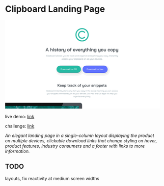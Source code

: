 # Clipboard Landing Page

![live demo screenshot of clipboard landing page](/assets/img/015-clipboard-landing-page-big.gif)

live demo: [link](https://trentslaton.github.io/Front-End-Mentor/_challenges/015-clipboard-landing-page/index.html)

challenge: [link](https://www.frontendmentor.io/challenges/clipboard-landing-page-5cc9bccd6c4c91111378ecb9)

_An elegant landing page in a single-column layout displaying the product on multiple devices, clickable download links that change styling on hover, product features, industry consumers and a footer with links to more information._

## TODO

layouts, fix reactivity at medium screen widths
